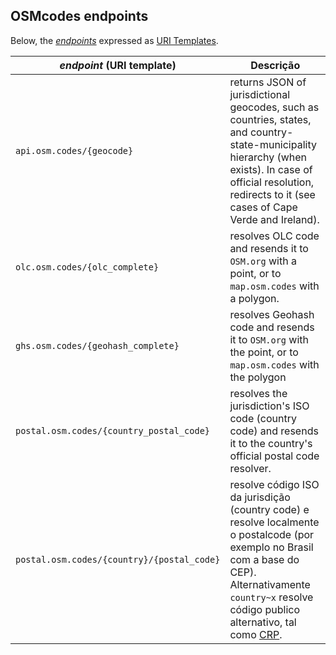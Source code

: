 ## OSMcodes endpoints

Below, the [*endpoints*](https://en.wikipedia.org/wiki/Endpoint_interface) expressed as [URI Templates](https://en.wikipedia.org/wiki/URI_Template).

_endpoint_ (URI template) |  Descrição
------------------------|-----------------
`api.osm.codes/{geocode}` | returns JSON of jurisdictional geocodes, such as countries, states, and country-state-municipality hierarchy (when exists). In case of official resolution, redirects to it (see cases of Cape Verde and Ireland).
`olc.osm.codes/{olc_complete}` |  resolves OLC code and resends it to `OSM.org` with a point, or to `map.osm.codes` with a polygon.
`ghs.osm.codes/{geohash_complete}`  | resolves Geohash code and resends it to `OSM.org` with the point, or to `map.osm.codes` with the polygon
`postal.osm.codes/{country_postal_code}`  | resolves the jurisdiction's ISO code (country code) and resends it to the country's official postal code resolver.
`postal.osm.codes/{country}/{postal_code}`  | resolve código ISO da jurisdição (country code) e resolve localmente o postalcode (por exemplo no Brasil com a base do CEP). Alternativamente `country~x`  resolve código publico alternativo, tal como [CRP](https://github.com/AddressForAll/CRP).

<!--
resolves the jurisdiction's ISO code (country code) and resolves the postalcode locally (for example in Brazil with the CEP base). Alternatively country ~ x resolves alternative public code, such as CRP.
-->

